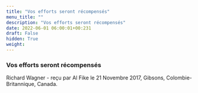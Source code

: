 ```yaml
---
title: "Vos efforts seront récompensés"
menu_title: ""
description: "Vos efforts seront récompensés"
date: 2022-06-01 06:00:01+00:231
draft: False
hidden: True
weight:
---
```

### Vos efforts seront récompensés

Richard Wagner - reçu par Al Fike le 21 Novembre 2017, Gibsons, Colombie-Britannique, Canada.



